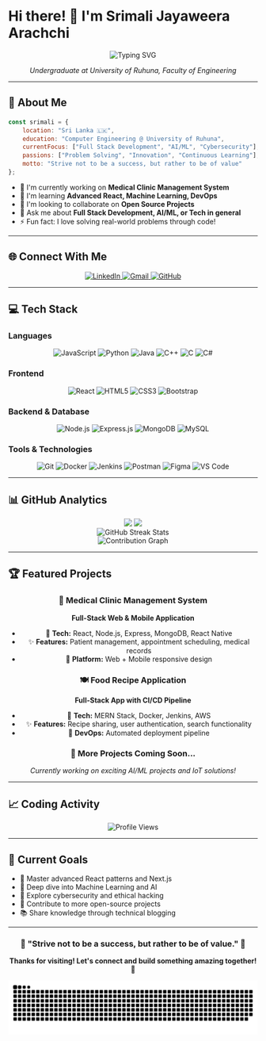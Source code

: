 # Hi there! 👋 I'm Srimali Jayaweera Arachchi

<div align="center">
  <img src="https://readme-typing-svg.herokuapp.com?font=Fira+Code&pause=1000&color=F75C7E&center=true&vCenter=true&width=435&lines=Computer+Engineering+Student;Full+Stack+Developer;AI%2FML+Enthusiast;Problem+Solver" alt="Typing SVG" />
</div>

<p align="center">
  <em>Undergraduate at University of Ruhuna, Faculty of Engineering</em>
</p>

---

## 🚀 About Me

```javascript
const srimali = {
    location: "Sri Lanka 🇱🇰",
    education: "Computer Engineering @ University of Ruhuna",
    currentFocus: ["Full Stack Development", "AI/ML", "Cybersecurity"],
    passions: ["Problem Solving", "Innovation", "Continuous Learning"],
    motto: "Strive not to be a success, but rather to be of value"
};
```

- 🔭 I'm currently working on **Medical Clinic Management System**
- 🌱 I'm learning **Advanced React, Machine Learning, DevOps**
- 👯 I'm looking to collaborate on **Open Source Projects**
- 💬 Ask me about **Full Stack Development, AI/ML, or Tech in general**
- ⚡ Fun fact: I love solving real-world problems through code!

---

## 🌐 Connect With Me

<p align="center">
  <a href="https://www.linkedin.com/in/srimali-jayaweeraarachchi-824937261">
    <img src="https://img.shields.io/badge/LinkedIn-0077B5?style=for-the-badge&logo=linkedin&logoColor=white" alt="LinkedIn"/>
  </a>
  <a href="mailto:jasrimalimadurangani@gmail.com">
    <img src="https://img.shields.io/badge/Gmail-D14836?style=for-the-badge&logo=gmail&logoColor=white" alt="Gmail"/>
  </a>
  <a href="https://github.com/Srimali-JayaweeraArachchi">
    <img src="https://img.shields.io/badge/GitHub-100000?style=for-the-badge&logo=github&logoColor=white" alt="GitHub"/>
  </a>
</p>

---

## 💻 Tech Stack

### Languages
<p align="center">
  <img src="https://img.shields.io/badge/JavaScript-F7DF1E?style=for-the-badge&logo=javascript&logoColor=black" alt="JavaScript"/>
  <img src="https://img.shields.io/badge/Python-3776AB?style=for-the-badge&logo=python&logoColor=white" alt="Python"/>
  <img src="https://img.shields.io/badge/Java-ED8B00?style=for-the-badge&logo=java&logoColor=white" alt="Java"/>
  <img src="https://img.shields.io/badge/C++-00599C?style=for-the-badge&logo=cplusplus&logoColor=white" alt="C++"/>
  <img src="https://img.shields.io/badge/C-A8B9CC?style=for-the-badge&logo=c&logoColor=black" alt="C"/>
  <img src="https://img.shields.io/badge/C%23-239120?style=for-the-badge&logo=csharp&logoColor=white" alt="C#"/>
</p>

### Frontend
<p align="center">
  <img src="https://img.shields.io/badge/React-20232A?style=for-the-badge&logo=react&logoColor=61DAFB" alt="React"/>
  <img src="https://img.shields.io/badge/HTML5-E34F26?style=for-the-badge&logo=html5&logoColor=white" alt="HTML5"/>
  <img src="https://img.shields.io/badge/CSS3-1572B6?style=for-the-badge&logo=css3&logoColor=white" alt="CSS3"/>
  <img src="https://img.shields.io/badge/Bootstrap-563D7C?style=for-the-badge&logo=bootstrap&logoColor=white" alt="Bootstrap"/>
</p>

### Backend & Database
<p align="center">
  <img src="https://img.shields.io/badge/Node.js-43853D?style=for-the-badge&logo=node.js&logoColor=white" alt="Node.js"/>
  <img src="https://img.shields.io/badge/Express.js-404D59?style=for-the-badge&logo=express&logoColor=white" alt="Express.js"/>
  <img src="https://img.shields.io/badge/MongoDB-4EA94B?style=for-the-badge&logo=mongodb&logoColor=white" alt="MongoDB"/>
  <img src="https://img.shields.io/badge/MySQL-005C84?style=for-the-badge&logo=mysql&logoColor=white" alt="MySQL"/>
</p>

### Tools & Technologies
<p align="center">
  <img src="https://img.shields.io/badge/Git-F05032?style=for-the-badge&logo=git&logoColor=white" alt="Git"/>
  <img src="https://img.shields.io/badge/Docker-2496ED?style=for-the-badge&logo=docker&logoColor=white" alt="Docker"/>
  <img src="https://img.shields.io/badge/Jenkins-D24939?style=for-the-badge&logo=jenkins&logoColor=white" alt="Jenkins"/>
  <img src="https://img.shields.io/badge/Postman-FF6C37?style=for-the-badge&logo=postman&logoColor=white" alt="Postman"/>
  <img src="https://img.shields.io/badge/Figma-F24E1E?style=for-the-badge&logo=figma&logoColor=white" alt="Figma"/>
  <img src="https://img.shields.io/badge/VS%20Code-007ACC?style=for-the-badge&logo=visual-studio-code&logoColor=white" alt="VS Code"/>
</p>

---

## 📊 GitHub Analytics

<div align="center">
  <img height="180em" src="https://github-readme-stats.vercel.app/api?username=Srimali-JayaweeraArachchi&show_icons=true&theme=radical&include_all_commits=true&count_private=true"/>
  <img height="180em" src="https://github-readme-stats.vercel.app/api/top-langs/?username=Srimali-JayaweeraArachchi&layout=compact&langs_count=10&theme=radical&hide=html,css,scss,typescript,shell,powershell,batchfile,dockerfile&include_all_commits=true&exclude_repo=github-readme-stats"/>
</div>

<div align="center">
  <img src="https://github-readme-streak-stats.herokuapp.com/?user=Srimali-JayaweeraArachchi&theme=radical" alt="GitHub Streak Stats"/>
</div>

<div align="center">
  <img src="https://github-readme-activity-graph.vercel.app/graph?username=Srimali-JayaweeraArachchi&theme=redical&area=true&hide_border=true" alt="Contribution Graph"/>
</div>

---

## 🏆 Featured Projects

<div align="center">

### 🏥 Medical Clinic Management System
**Full-Stack Web & Mobile Application**
- 🔧 **Tech:** React, Node.js, Express, MongoDB, React Native
- ✨ **Features:** Patient management, appointment scheduling, medical records
- 📱 **Platform:** Web + Mobile responsive design

### 🍽️ Food Recipe Application
**Full-Stack App with CI/CD Pipeline**
- 🔧 **Tech:** MERN Stack, Docker, Jenkins, AWS
- ✨ **Features:** Recipe sharing, user authentication, search functionality
- 🚀 **DevOps:** Automated deployment pipeline

### 🎯 More Projects Coming Soon...
*Currently working on exciting AI/ML projects and IoT solutions!*

</div>

---

## 📈 Coding Activity

<!--START_SECTION:waka-->
<!--END_SECTION:waka-->

<div align="center">
  <img src="https://komarev.com/ghpvc/?username=Srimali-JayaweeraArachchi&label=Profile%20views&color=0e75b6&style=flat" alt="Profile Views" />
</div>

---

## 🎯 Current Goals

- 🚀 Master advanced React patterns and Next.js
- 🤖 Deep dive into Machine Learning and AI
- 🔐 Explore cybersecurity and ethical hacking
- 🌟 Contribute to more open-source projects
- 📚 Share knowledge through technical blogging

---

<div align="center">
  <h3>💫 "Strive not to be a success, but rather to be of value." 💫</h3>
  
  <p><strong>Thanks for visiting! Let's connect and build something amazing together! 🚀</strong></p>
  
  <img src="https://raw.githubusercontent.com/Platane/snk/output/github-contribution-grid-snake.svg" alt="Snake eating my contributions"/>
</div>
